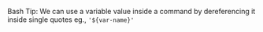 Bash Tip: We can use a variable value inside a command by dereferencing it inside single quotes eg., `'${var-name}'`